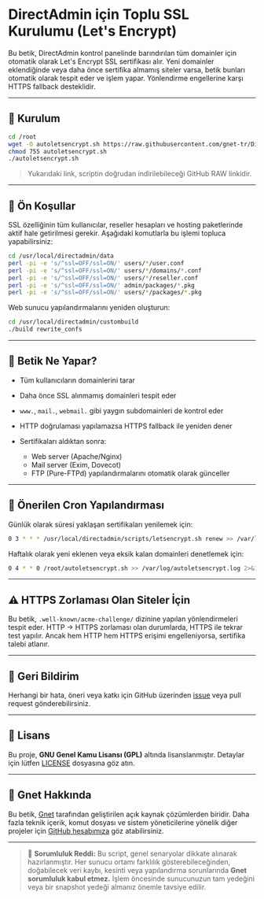 # DirectAdmin için Toplu SSL Kurulumu (Let's Encrypt)

Bu betik, DirectAdmin kontrol panelinde barındırılan tüm domainler için otomatik olarak Let's Encrypt SSL sertifikası alır.
Yeni domainler eklendiğinde veya daha önce sertifika almamış siteler varsa, betik bunları otomatik olarak tespit eder ve işlem yapar.
Yönlendirme engellerine karşı HTTPS fallback desteklidir.

---

## 🔧 Kurulum

```bash
cd /root
wget -O autoletsencrypt.sh https://raw.githubusercontent.com/gnet-tr/DirectadminAutoSSL/main/autoletsencrypt.sh
chmod 755 autoletsencrypt.sh
./autoletsencrypt.sh
```

> Yukarıdaki link, scriptin doğrudan indirilebileceği GitHub RAW linkidir.

---

## 📌 Ön Koşullar

SSL özelliğinin tüm kullanıcılar, reseller hesapları ve hosting paketlerinde aktif hale getirilmesi gerekir.
Aşağıdaki komutlarla bu işlemi topluca yapabilirsiniz:

```bash
cd /usr/local/directadmin/data
perl -pi -e 's/^ssl=OFF/ssl=ON/' users/*/user.conf
perl -pi -e 's/^ssl=OFF/ssl=ON/' users/*/domains/*.conf
perl -pi -e 's/^ssl=OFF/ssl=ON/' users/*/reseller.conf
perl -pi -e 's/^ssl=OFF/ssl=ON/' admin/packages/*.pkg
perl -pi -e 's/^ssl=OFF/ssl=ON/' users/*/packages/*.pkg
```

Web sunucu yapılandırmalarını yeniden oluşturun:

```bash
cd /usr/local/directadmin/custombuild
./build rewrite_confs
```

---

## 🚀 Betik Ne Yapar?

* Tüm kullanıcıların domainlerini tarar
* Daha önce SSL alınmamış domainleri tespit eder
* `www.`, `mail.`, `webmail.` gibi yaygın subdomainleri de kontrol eder
* HTTP doğrulaması yapılamazsa HTTPS fallback ile yeniden dener
* Sertifikaları aldıktan sonra:

  * Web server (Apache/Nginx)
  * Mail server (Exim, Dovecot)
  * FTP (Pure-FTPd) yapılandırmalarını otomatik olarak günceller

---

## 🔁 Önerilen Cron Yapılandırması

Günlük olarak süresi yaklaşan sertifikaları yenilemek için:

```bash
0 3 * * * /usr/local/directadmin/scripts/letsencrypt.sh renew >> /var/log/letsencrypt-renew.log 2>&1
```

Haftalık olarak yeni eklenen veya eksik kalan domainleri denetlemek için:

```bash
0 4 * * 0 /root/autoletsencrypt.sh >> /var/log/autoletsencrypt.log 2>&1
```

---

## ⚠️ HTTPS Zorlaması Olan Siteler İçin

Bu betik, `.well-known/acme-challenge/` dizinine yapılan yönlendirmeleri tespit eder.
HTTP → HTTPS zorlaması olan durumlarda, HTTPS ile tekrar test yapılır.
Ancak hem HTTP hem HTTPS erişimi engelleniyorsa, sertifika talebi atlanır.

---

## 💬 Geri Bildirim

Herhangi bir hata, öneri veya katkı için GitHub üzerinden [issue](https://github.com/gnet-tr/DirectadminAutoSSL/issues) veya pull request gönderebilirsiniz.

---

## 📄 Lisans

Bu proje, **GNU Genel Kamu Lisansı (GPL)** altında lisanslanmıştır.
Detaylar için lütfen [LICENSE](./LICENSE) dosyasına göz atın.

---

## 🔗 Gnet Hakkında

Bu betik, [Gnet](https://www.gnet.tr) tarafından geliştirilen açık kaynak çözümlerden biridir.
Daha fazla teknik içerik, komut dosyası ve sistem yöneticilerine yönelik diğer projeler için [GitHub hesabımıza](https://github.com/gnet-tr) göz atabilirsiniz.

---

> 🚧 **Sorumluluk Reddi:**
> Bu script, genel senaryolar dikkate alınarak hazırlanmıştır.
> Her sunucu ortamı farklılık gösterebileceğinden, doğabilecek veri kaybı, kesinti veya yapılandırma sorunlarında **Gnet sorumluluk kabul etmez.**
> İşlem öncesinde sunucunuzun tam yedeğini veya bir snapshot yedeği almanız önemle tavsiye edilir.
